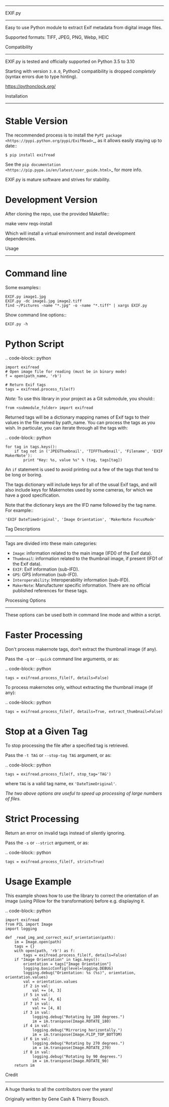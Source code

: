 *******
EXIF.py
*******

Easy to use Python module to extract Exif metadata from digital image files.

Supported formats: TIFF, JPEG, PNG, Webp, HEIC


Compatibility
*************

EXIF.py is tested and officially supported on Python 3.5 to 3.10

Starting with version ``3.0.0``, Python2 compatibility is dropped *completely* (syntax errors due to type hinting).

https://pythonclock.org/


Installation
************

Stable Version
==============
The recommended process is to install the `PyPI package <https://pypi.python.org/pypi/ExifRead>`_,
as it allows easily staying up to date::

    $ pip install exifread

See the `pip documentation <https://pip.pypa.io/en/latest/user_guide.html>`_ for more info.

EXIF.py is mature software and strives for stability.

Development Version
===================

After cloning the repo, use the provided Makefile::

  make venv reqs-install

Which will install a virtual environment and install development dependencies.

Usage
*****

Command line
============

Some examples::

    EXIF.py image1.jpg
    EXIF.py -dc image1.jpg image2.tiff
    find ~/Pictures -name "*.jpg" -o -name "*.tiff" | xargs EXIF.py

Show command line options::

    EXIF.py -h

Python Script
=============

.. code-block:: python

    import exifread
    # Open image file for reading (must be in binary mode)
    f = open(path_name, 'rb')

    # Return Exif tags
    tags = exifread.process_file(f)

*Note:* To use this library in your project as a Git submodule, you should::

    from <submodule_folder> import exifread

Returned tags will be a dictionary mapping names of Exif tags to their
values in the file named by path_name.
You can process the tags as you wish. In particular, you can iterate through all the tags with:

.. code-block:: python

    for tag in tags.keys():
        if tag not in ('JPEGThumbnail', 'TIFFThumbnail', 'Filename', 'EXIF MakerNote'):
            print "Key: %s, value %s" % (tag, tags[tag])

An ``if`` statement is used to avoid printing out a few of the tags that tend to be long or boring.

The tags dictionary will include keys for all of the usual Exif tags, and will also include keys for
Makernotes used by some cameras, for which we have a good specification.

Note that the dictionary keys are the IFD name followed by the tag name. For example::

    'EXIF DateTimeOriginal', 'Image Orientation', 'MakerNote FocusMode'


Tag Descriptions
****************

Tags are divided into these main categories:

- ``Image``: information related to the main image (IFD0 of the Exif data).
- ``Thumbnail``: information related to the thumbnail image, if present (IFD1 of the Exif data).
- ``EXIF``: Exif information (sub-IFD).
- ``GPS``: GPS information (sub-IFD).
- ``Interoperability``: Interoperability information (sub-IFD).
- ``MakerNote``: Manufacturer specific information. There are no official published references for these tags.


Processing Options
******************

These options can be used both in command line mode and within a script.

Faster Processing
=================

Don't process makernote tags, don't extract the thumbnail image (if any).

Pass the ``-q`` or ``--quick`` command line arguments, or as:

.. code-block:: python

    tags = exifread.process_file(f, details=False)

To process makernotes only, without extracting the thumbnail image (if any):

.. code-block:: python

    tags = exifread.process_file(f, details=True, extract_thumbnail=False)

Stop at a Given Tag
===================

To stop processing the file after a specified tag is retrieved.

Pass the ``-t TAG`` or ``--stop-tag TAG`` argument, or as:

.. code-block:: python

    tags = exifread.process_file(f, stop_tag='TAG')

where ``TAG`` is a valid tag name, ex ``'DateTimeOriginal'``.

*The two above options are useful to speed up processing of large numbers of files.*

Strict Processing
=================

Return an error on invalid tags instead of silently ignoring.

Pass the ``-s`` or ``--strict`` argument, or as:

.. code-block:: python

    tags = exifread.process_file(f, strict=True)

Usage Example
=============

This example shows how to use the library to correct the orientation of an image
(using Pillow for the transformation) before e.g. displaying it.

.. code-block:: python

    import exifread
    from PIL import Image
    import logging
    
    def _read_img_and_correct_exif_orientation(path):
        im = Image.open(path)
        tags = {}
        with open(path, 'rb') as f:
            tags = exifread.process_file(f, details=False)
        if "Image Orientation" in tags.keys():
            orientation = tags["Image Orientation"]
            logging.basicConfig(level=logging.DEBUG)
            logging.debug("Orientation: %s (%s)", orientation, orientation.values)
            val = orientation.values
            if 2 in val:
                val += [4, 3]
            if 5 in val:
                val += [4, 6]
            if 7 in val:
                val += [4, 8]
            if 3 in val:
                logging.debug("Rotating by 180 degrees.")
                im = im.transpose(Image.ROTATE_180)
            if 4 in val:
                logging.debug("Mirroring horizontally.")
                im = im.transpose(Image.FLIP_TOP_BOTTOM)
            if 6 in val:
                logging.debug("Rotating by 270 degrees.")
                im = im.transpose(Image.ROTATE_270)
            if 8 in val:
                logging.debug("Rotating by 90 degrees.")
                im = im.transpose(Image.ROTATE_90)
        return im

Credit
******

A huge thanks to all the contributors over the years!

Originally written by Gene Cash & Thierry Bousch.
